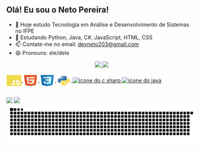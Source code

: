 ## Olá! Eu sou o Neto Pereira!


- 🔭 Hoje estudo Tecnologia em Análise e Desenvolvimento de Sistemas no IFPE
- 🌱 Estudando Python, Java, C#, JavaScript, HTML, CSS
- 📫 Contate-me no email: devneto203@gmail.com
- 😄 Pronouns: ele/dele

<div align="center">
  <a href="https://github.com/Neto-Pereira25">
  <img height="180em" src="https://github-readme-stats.vercel.app/api?username=Neto-Pereira25&show_icons=true&theme=dracula&include_all_commits=true&count_private=true"/>
  <img height="180em" src="https://github-readme-stats.vercel.app/api/top-langs/?username=Neto-Pereira25&layout=compact&langs_count=7&theme=dracula"/>
</div>

<div style="display: inline_block"><br>
  <img align="center" alt="icone do javascript" height="30" width="40" src="https://raw.githubusercontent.com/devicons/devicon/master/icons/javascript/javascript-plain.svg">
    
  <img align="center" alt="icone do html" height="30" width="40" src="https://raw.githubusercontent.com/devicons/devicon/master/icons/html5/html5-original.svg">
  
  <img align="center" alt="icone do css" height="30" width="40" src="https://raw.githubusercontent.com/devicons/devicon/master/icons/css3/css3-original.svg">
  
  <img align="center" alt="icone do python" height="30" width="40" src="https://raw.githubusercontent.com/devicons/devicon/master/icons/python/python-original.svg">

  <img align="center" alt="icone do c sharp" height="30" width="40" src="https://cdn.jsdelivr.net/gh/devicons/devicon@latest/icons/csharp/csharp-original.svg">

  <img align="center" alt="icone do java" height="30" width="40" src="https://cdn.jsdelivr.net/gh/devicons/devicon@latest/icons/java/java-original-wordmark.svg">
  
</div>

##

<div>
  <a href="https://instagram.com/neto_pereira21" target="_blank"><img src="https://img.shields.io/badge/-Instagram-%23E4405F?style=for-the-badge&logo=instagram&logoColor=white" target="_blank"></a>
  <a href="https://www.linkedin.com/in/josé-pereira-da-silva-neto-333370216" target="_blank"><img src="https://img.shields.io/badge/-LinkedIn-%230077B5?style=for-the-badge&logo=linkedin&logoColor=white" target="_blank"></a>
</div>

<picture>
  <source media="(prefers-color-scheme: dark)" srcset="https://raw.githubusercontent.com/Neto-Pereira25/Neto-Pereira25/output/github-contribution-grid-snake-dark.svg">
  <source media="(prefers-color-scheme: light)" srcset="https://raw.githubusercontent.com/Neto-Pereira25/Neto-Pereira25/output/github-contribution-grid-snake.svg">
  <img alt="github contribution grid snake animation" src="https://raw.githubusercontent.com/Neto-Pereira25/Neto-Pereira25/output/github-contribution-grid-snake.svg">
</picture>
